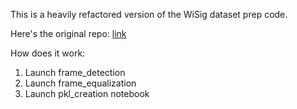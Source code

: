 This is a heavily refactored version of the WiSig dataset prep code.

Here's the original repo: [link](https://github.com/WiSig-dataset/wisig-process-raw/)

How does it work:

1. Launch frame_detection
2. Launch frame_equalization
3. Launch pkl_creation notebook